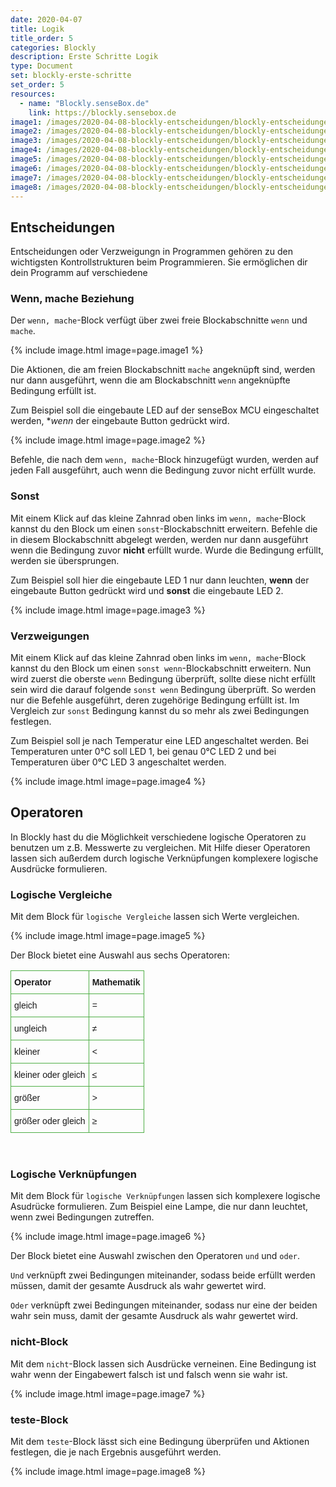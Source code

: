 ```yaml
---
date: 2020-04-07
title: Logik
title_order: 5
categories: Blockly
description: Erste Schritte Logik
type: Document
set: blockly-erste-schritte
set_order: 5
resources:
  - name: "Blockly.senseBox.de"
    link: https://blockly.sensebox.de
image1: /images/2020-04-08-blockly-entscheidungen/blockly-entscheidungen-1.svg
image2: /images/2020-04-08-blockly-entscheidungen/blockly-entscheidungen-2.svg
image3: /images/2020-04-08-blockly-entscheidungen/blockly-entscheidungen-3.svg
image4: /images/2020-04-08-blockly-entscheidungen/blockly-entscheidungen-4.svg
image5: /images/2020-04-08-blockly-entscheidungen/blockly-entscheidungen-5.svg
image6: /images/2020-04-08-blockly-entscheidungen/blockly-entscheidungen-6.svg
image7: /images/2020-04-08-blockly-entscheidungen/blockly-entscheidungen-7.svg
image8: /images/2020-04-08-blockly-entscheidungen/blockly-entscheidungen-8.svg
---
```


## Entscheidungen
Entscheidungen oder Verzweigungn in Programmen gehören zu den wichtigsten Kontrollstrukturen beim Programmieren. Sie ermöglichen dir dein Programm auf verschiedene

### Wenn, mache Beziehung
Der `wenn, mache`-Block verfügt über zwei freie Blockabschnitte `wenn` und `mache`.

{% include image.html image=page.image1 %}

Die Aktionen, die am freien Blockabschnitt `mache` angeknüpft sind, werden nur dann ausgeführt, wenn die am Blockabschnitt `wenn` angeknüpfte Bedingung erfüllt ist. 

Zum Beispiel soll die eingebaute LED auf der senseBox MCU eingeschaltet werden, **wenn* der eingebaute Button gedrückt wird.

{% include image.html image=page.image2 %}

Befehle, die nach dem `wenn, mache`-Block hinzugefügt wurden, werden auf jeden Fall ausgeführt, auch wenn die Bedingung zuvor nicht erfüllt wurde.

### Sonst
Mit einem Klick auf das kleine Zahnrad oben links im `wenn, mache`-Block kannst du den Block um einen `sonst`-Blockabschnitt erweitern. Befehle die in diesem Blockabschnitt abgelegt werden, werden nur dann ausgeführt wenn die Bedingung zuvor **nicht** erfüllt wurde. Wurde die Bedingung erfüllt, werden sie übersprungen.

Zum Beispiel soll hier die eingebaute LED 1 nur dann leuchten, **wenn** der eingebaute Button gedrückt wird und **sonst** die eingebaute LED 2.

{% include image.html image=page.image3 %}

### Verzweigungen
Mit einem Klick auf das kleine Zahnrad oben links im `wenn, mache`-Block kannst du den Block um einen `sonst wenn`-Blockabschnitt erweitern. Nun wird zuerst die oberste `wenn` Bedingung überprüft, sollte diese nicht erfüllt sein wird die darauf folgende `sonst wenn` Bedingung überprüft. So werden nur die Befehle ausgeführt, deren zugehörige Bedingung erfüllt ist.
Im Vergleich zur `sonst` Bedingung kannst du so mehr als zwei Bedingungen festlegen. 

Zum Beispiel soll je nach Temperatur eine LED angeschaltet werden. Bei Temperaturen unter 0°C soll LED 1, bei genau 0°C LED 2 und bei Temperaturen über 0°C LED 3 angeschaltet werden.

{% include image.html image=page.image4 %}

## Operatoren
In Blockly hast du die Möglichkeit verschiedene logische Operatoren zu benutzen um z.B. Messwerte zu vergleichen. Mit Hilfe dieser Operatoren lassen sich außerdem durch logische Verknüpfungen komplexere logische Ausdrücke formulieren.

### Logische Vergleiche
Mit dem Block für `logische Vergleiche` lassen sich Werte vergleichen. 

{% include image.html image=page.image5 %}

Der Block bietet eine Auswahl aus sechs Operatoren:

<table style="border-collapse:collapse;border-spacing:0" class="tg"><tr><th style="font-family:Arial, sans-serif;font-size:14px;font-weight:bold;padding:10px 5px;border-style:solid;border-width:1px;overflow:hidden;word-break:normal;border-color:#50af47;text-align:left;vertical-align:middle">Operator</th><th style="font-family:Arial, sans-serif;font-size:14px;font-weight:bold;padding:10px 5px;border-style:solid;border-width:1px;overflow:hidden;word-break:normal;border-color:#50af47;text-align:left;vertical-align:top">Mathematik</th></tr><tr><td style="font-family:Arial, sans-serif;font-size:14px;padding:10px 5px;border-style:solid;border-width:1px;overflow:hidden;word-break:normal;border-color:#50af47;text-align:left;vertical-align:middle">gleich</td><td style="font-family:Arial, sans-serif;font-size:14px;padding:10px 5px;border-style:solid;border-width:1px;overflow:hidden;word-break:normal;border-color:#50af47;text-align:left;vertical-align:top">=</td></tr><tr><td style="font-family:Arial, sans-serif;font-size:14px;padding:10px 5px;border-style:solid;border-width:1px;overflow:hidden;word-break:normal;border-color:#50af47;text-align:left;vertical-align:middle">ungleich</td><td style="font-family:Arial, sans-serif;font-size:14px;padding:10px 5px;border-style:solid;border-width:1px;overflow:hidden;word-break:normal;border-color:#50af47;text-align:left;vertical-align:top">≠</td></tr><tr><td style="font-family:Arial, sans-serif;font-size:14px;padding:10px 5px;border-style:solid;border-width:1px;overflow:hidden;word-break:normal;border-color:#50af47;text-align:left;vertical-align:middle">kleiner</td><td style="font-family:Arial, sans-serif;font-size:14px;padding:10px 5px;border-style:solid;border-width:1px;overflow:hidden;word-break:normal;border-color:#50af47;text-align:left;vertical-align:top">&lt;</td></tr><tr><td style="font-family:Arial, sans-serif;font-size:14px;padding:10px 5px;border-style:solid;border-width:1px;overflow:hidden;word-break:normal;border-color:#50af47;text-align:left;vertical-align:middle">kleiner oder gleich</td><td style="font-family:Arial, sans-serif;font-size:14px;padding:10px 5px;border-style:solid;border-width:1px;overflow:hidden;word-break:normal;border-color:#50af47;text-align:left;vertical-align:top">≤</td></tr><tr><td style="font-family:Arial, sans-serif;font-size:14px;padding:10px 5px;border-style:solid;border-width:1px;overflow:hidden;word-break:normal;border-color:#50af47;text-align:left;vertical-align:middle">größer</td><td style="font-family:Arial, sans-serif;font-size:14px;padding:10px 5px;border-style:solid;border-width:1px;overflow:hidden;word-break:normal;border-color:#50af47;text-align:left;vertical-align:top">&gt;</td></tr><tr><td style="font-family:Arial, sans-serif;font-size:14px;padding:10px 5px;border-style:solid;border-width:1px;overflow:hidden;word-break:normal;border-color:#50af47;text-align:left;vertical-align:top">größer oder gleich</td><td style="font-family:Arial, sans-serif;font-size:14px;padding:10px 5px;border-style:solid;border-width:1px;overflow:hidden;word-break:normal;border-color:#50af47;text-align:left;vertical-align:top">≥</td></tr></table>
<br>

### Logische Verknüpfungen
Mit dem Block für `logische Verknüpfungen` lassen sich komplexere logische Asudrücke formulieren. Zum Beispiel eine Lampe, die nur dann leuchtet, wenn zwei Bedingungen zutreffen.

{% include image.html image=page.image6 %}

Der Block bietet eine Auswahl zwischen den Operatoren `und` und `oder`.

`Und` verknüpft zwei Bedingungen miteinander, sodass beide erfüllt werden müssen, damit der gesamte Ausdruck als wahr gewertet wird. 

`Oder` verknüpft zwei Bedingungen miteinander, sodass nur eine der beiden wahr sein muss, damit der gesamte Ausdruck als wahr gewertet wird.

### nicht-Block
Mit dem `nicht`-Block lassen sich Ausdrücke verneinen. Eine Bedingung ist wahr wenn der Eingabewert falsch ist und falsch wenn sie wahr ist.

{% include image.html image=page.image7 %}

### teste-Block
Mit dem `teste`-Block lässt sich eine Bedingung überprüfen und Aktionen festlegen, die je nach Ergebnis ausgeführt werden.

{% include image.html image=page.image8 %}
